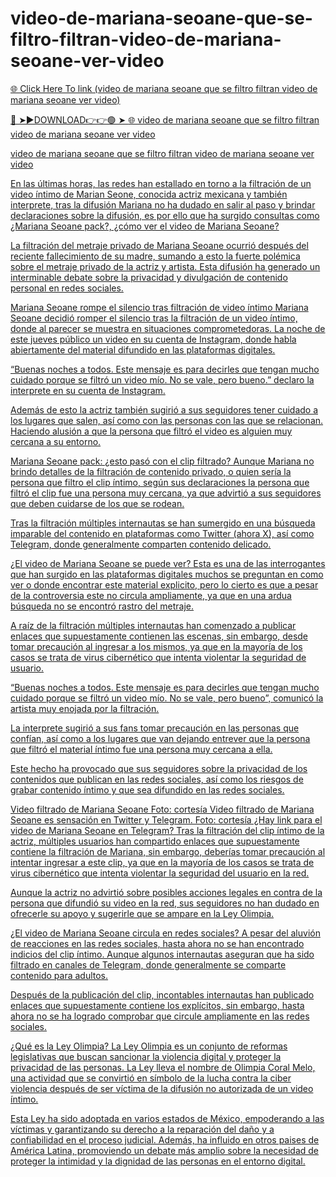# video-de-mariana-seoane-que-se-filtro-filtran-video-de-mariana-seoane-ver-video

<a href="https://skyhighway.sbs/kyjtrhh"> 🌐 Click Here To link (video de mariana seoane que se filtro filtran video de mariana seoane ver video)

🔴 ➤►DOWNLOAD👉👉🟢 ➤  <a href="https://skyhighway.sbs/kyjtrhh"> 🌐 video de mariana seoane que se filtro filtran video de mariana seoane ver video

video de mariana seoane que se filtro filtran video de mariana seoane ver video

En las últimas horas, las redes han estallado en torno a la filtración de un video íntimo de Marian Seone, conocida actriz mexicana y también interprete, tras la difusión Mariana no ha dudado en salir al paso y brindar declaraciones sobre la difusión, es por ello que ha surgido consultas como ¿Mariana Seoane pack?, ¿cómo ver el video de Mariana Seoane?

La filtración del metraje privado de Mariana Seoane ocurrió después del reciente fallecimiento de su madre, sumando a esto la fuerte polémica sobre el metraje privado de la actriz y artista. Esta difusión ha generado un interminable debate sobre la privacidad y divulgación de contenido personal en redes sociales.

Mariana Seoane rompe el silencio tras filtración de video íntimo
Mariana Seoane decidió romper el silencio tras la filtración de un video íntimo, donde al parecer se muestra en situaciones comprometedoras. La noche de este jueves público un video en su cuenta de Instagram, donde habla abiertamente del material difundido en las plataformas digitales.

“Buenas noches a todos. Este mensaje es para decirles que tengan mucho cuidado porque se filtró un video mío. No se vale, pero bueno.” declaro la interprete en su cuenta de Instagram.

Además de esto la actriz también sugirió a sus seguidores tener cuidado a los lugares que salen, así como con las personas con las que se relacionan. Haciendo alusión a que la persona que filtró el video es alguien muy cercana a su entorno.

Mariana Seoane pack: ¿esto pasó con el clip filtrado?
Aunque Mariana no brindo detalles de la filtración de contenido privado, o quien sería la persona que filtro el clip íntimo, según sus declaraciones la persona que filtró el clip fue una persona muy cercana, ya que advirtió a sus seguidores que deben cuidarse de los que se rodean.

Tras la filtración múltiples internautas se han sumergido en una búsqueda imparable del contenido en plataformas como Twitter (ahora X), así como Telegram, donde generalmente comparten contenido delicado.

¿El video de Mariana Seoane se puede ver?
Esta es una de las interrogantes que han surgido en las plataformas digitales muchos se preguntan en como ver o donde encontrar este material explicito, pero lo cierto es que a pesar de la controversia este no circula ampliamente, ya que en una ardua búsqueda no se encontró rastro del metraje.

A raíz de la filtración múltiples internautas han comenzado a publicar enlaces que supuestamente contienen las escenas, sin embargo, desde tomar precaución al ingresar a los mismos, ya que en la mayoría de los casos se trata de virus cibernético que intenta violentar la seguridad de usuario.

“Buenas noches a todos. Este mensaje es para decirles que tengan mucho cuidado porque se filtró un video mío. No se vale, pero bueno”, comunicó la artista muy enojada por la filtración.

La interprete sugirió a sus fans tomar precaución en las personas que confían, así como a los lugares que van dejando entrever que la persona que filtró el material íntimo fue una persona muy cercana a ella.

Este hecho ha provocado que sus seguidores sobre la privacidad de los contenidos que publican en las redes sociales, así como los riesgos de grabar contenido íntimo y que sea difundido en las redes sociales.

Video filtrado de Mariana Seoane Foto: cortesía Video filtrado de Mariana Seoane es sensación en Twitter y Telegram. Foto: cortesía ¿Hay link para el video de Mariana Seoane en Telegram? Tras la filtración del clip íntimo de la actriz, múltiples usuarios han compartido enlaces que supuestamente contiene la filtración de Mariana, sin embargo, deberías tomar precaución al intentar ingresar a este clip, ya que en la mayoría de los casos se trata de virus cibernético que intenta violentar la seguridad del usuario en la red.

Aunque la actriz no advirtió sobre posibles acciones legales en contra de la persona que difundió su video en la red, sus seguidores no han dudado en ofrecerle su apoyo y sugerirle que se ampare en la Ley Olimpia.

¿El video de Mariana Seoane circula en redes sociales? A pesar del aluvión de reacciones en las redes sociales, hasta ahora no se han encontrado indicios del clip íntimo. Aunque algunos internautas aseguran que ha sido filtrado en canales de Telegram, donde generalmente se comparte contenido para adultos.

Después de la publicación del clip, incontables internautas han publicado enlaces que supuestamente contiene los explícitos, sin embargo, hasta ahora no se ha logrado comprobar que circule ampliamente en las redes sociales.

¿Qué es la Ley Olimpia? La Ley Olimpia es un conjunto de reformas legislativas que buscan sancionar la violencia digital y proteger la privacidad de las personas. La Ley lleva el nombre de Olimpia Coral Melo, una actividad que se convirtió en símbolo de la lucha contra la ciber violencia después de ser víctima de la difusión no autorizada de un video íntimo.

Esta Ley ha sido adoptada en varios estados de México, empoderando a las víctimas y garantizando su derecho a la reparación del daño y a confiabilidad en el proceso judicial. Además, ha influido en otros paises de América Latina, promoviendo un debate más amplio sobre la necesidad de proteger la intimidad y la dignidad de las personas en el entorno digital.
